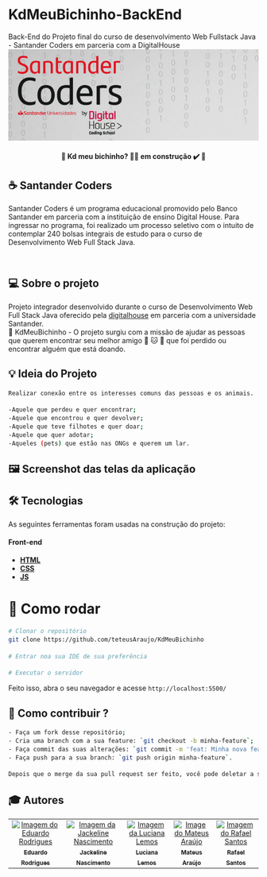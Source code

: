 # KdMeuBichinho-BackEnd
Back-End do Projeto final do curso de desenvolvimento Web Fullstack Java - Santander Coders em parceria com a DigitalHouse<img src="./images/banner.png" alt="Logomarca do Cadê meu Bichinho"> 

<h4 align="center"> 
	🚧  Kd meu bichinho? 👨‍🏫 em construção ✔️ 🚧
</h4>

## :coffee: Santander Coders

Santander Coders é um programa educacional promovido pelo Banco Santander em parceria com a instituição de ensino Digital House. Para ingressar no programa, foi realizado um processo seletivo com o intuito de contemplar 240 bolsas integrais de estudo para o curso de Desenvolvimento Web Full Stack Java.

<br>

## 💻 Sobre o projeto

Projeto integrador desenvolvido durante o curso de Desenvolvimento Web Full Stack Java oferecido pela [digitalhouse](https://www.digitalhouse.com/br/) em parceria com a universidade Santander.
<br>
🐹 KdMeuBichinho - O projeto surgiu com a missão de ajudar as pessoas que querem encontrar seu melhor amigo :dog: :cat: :rabbit:  que foi perdido ou encontrar alguém que está doando. 

## :bulb: Ideia do Projeto
```bash
Realizar conexão entre os interesses comuns das pessoas e os animais.

-Aquele que perdeu e quer encontrar;
-Aquele que encontrou e quer devolver;
-Aquele que teve filhotes e quer doar;
-Aquele que quer adotar;
-Aqueles (pets) que estão nas ONGs e querem um lar.

```

## 🖼 Screenshot das telas da aplicação 

   
## 🛠 Tecnologias

As seguintes ferramentas foram usadas na construção do projeto:

#### **Front-end** 

-  **[HTML](https://developer.mozilla.org/pt-BR/docs/Web/HTML)**
-  **[CSS](https://developer.mozilla.org/pt-BR/docs/Web/CSS)**
-  **[JS](https://developer.mozilla.org/pt-BR/docs/Web/JavaScript)**


# 👷 Como rodar
```bash
# Clonar o repositório
git clone https://github.com/teteusAraujo/KdMeuBichinho

# Entrar noa sua IDE de sua preferência 

# Executar o servidor

```

Feito isso, abra o seu navegador e acesse `http://localhost:5500/`

## 🤔 Como contribuir ? <br/>
```bash
- Faça um fork desse repositório;
- Cria uma branch com a sua feature: `git checkout -b minha-feature`;
- Faça commit das suas alterações: `git commit -m 'feat: Minha nova feature'`; 
- Faça push para a sua branch: `git push origin minha-feature`.

Depois que o merge da sua pull request ser feito, você pode deletar a sua branch. 
```
## :mortar_board: Autores

<table>
    <tr>
        <td align="center">
            <a href="https://github.com/eRodriguesSantana">
                <img src="https://avatars0.githubusercontent.com/u/27317860?s=460&u=c8bb4fa75afb3238896210acb3e8ccbd4b191d6e&v=4" width="150px;" alt="Imagem do Eduardo Rodrigues" />
                <br />
                <sub><b>Eduardo Rodrigues</b></sub>
            </a>
        </td>
        <td align="center">
            <a href="https://github.com/jackelinenascimento">
                <img src="https://avatars0.githubusercontent.com/u/52252747?s=460&u=7482117cc3bb8afb3a966f49cb3a0b6842a342e3&v=4" width="150px;" alt="Imagem da Jackeline Nascimento" />
                <br />
                <sub><b>Jackeline Nascimento</b></sub>
            </a>
        </td>
        <td align="center">
            <a href="https://github.com/Luarlemos">
                <img src="https://avatars1.githubusercontent.com/u/54554832?s=460&v=4" width="150px;" alt="Imagem da Luciana Lemos" />
                <br />
                <sub><b>Luciana Lemos</b></sub>
            </a>
        </td>
        <td align="center">
            <a href="https://github.com/teteusAraujo">
                <img src="https://avatars2.githubusercontent.com/u/60048274?s=460&u=a7f56af7dbe7d6338401d5b256fba528d8f0400b&v=4" width="150px;" alt="Image do Mateus Araújo" />
                <br />
                <sub><b>Mateus Araújo</b></sub>
            </a>
        </td>
        <td align="center">
            <a href="https://github.com/rafaneng">
                <img src="https://avatars0.githubusercontent.com/u/26658560?s=460&u=883791c772df275c63c9733a36d68ca17548d604&v=4" width="150px;" alt="Imagem do Rafael Santos" />
                <br />
                <sub><b>Rafael Santos</b></sub>
            </a>
        </td>
    </tr>
</table>
